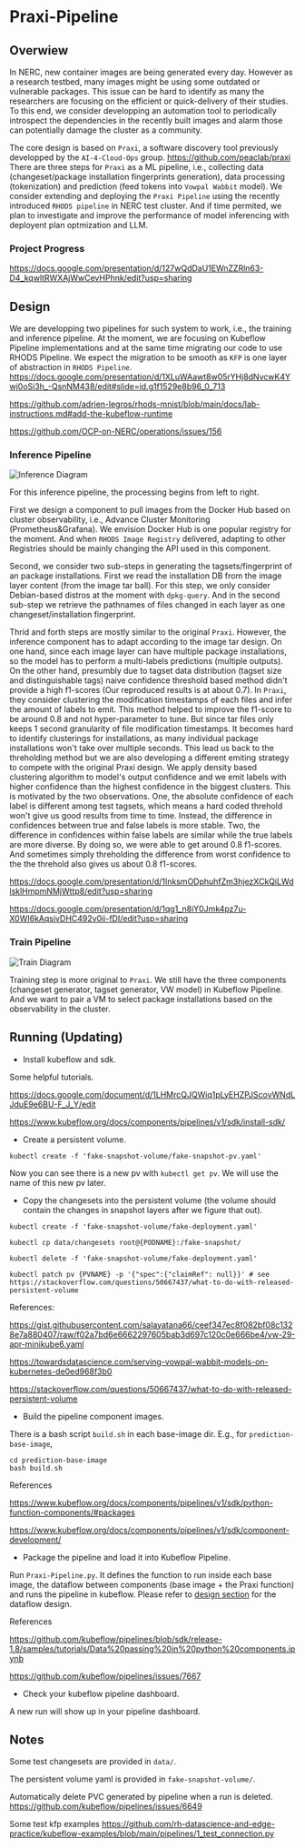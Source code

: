 # Praxi-Pipeline

## Overwiew
In NERC, new container images are being generated every day. 
However as a research testbed, many images might be using some outdated or vulnerable packages.
This issue can be hard to identify as many the researchers are focusing on the efficient or quick-delivery of their studies.
To this end, we consider developping an automation tool to periodically introspect the dependencies in the recently built images and alarm those can potentially damage the cluster as a community.

The core design is based on `Praxi`, a software discovery tool previously developped by the `AI-4-Cloud-Ops` group. https://github.com/peaclab/praxi
There are three steps for `Praxi` as a ML pipeline, i.e., collecting data (changeset/package installation fingerprints generation), data processing (tokenization) and prediction (feed tokens into `Vowpal Wabbit` model).
We consider extending and deploying the `Praxi Pipeline` using the recently introduced `RHODS pipeline` in NERC test cluster.
And if time permited, we plan to investigate and improve the performance of model inferencing with deployent plan optmization and LLM.

### Project Progress

https://docs.google.com/presentation/d/127wQdDaU1EWnZZRln63-D4_kqwltRWXAjWwCevHPhnk/edit?usp=sharing

<!-- We are working on modularize and containerize Praxi into a pipeline, specicially Kubeflow Pipeline. The goal is to adapt Praxi into RHODS in NERC and this repo shows how to adapt a monolithic application into a pipeline. And then the next step is to adapt this Kubeflow Pipeline into RHODS Pipeline. -->

## Design
We are developping two pipelines for such system to work, i.e., the training and inference pipeline. 
At the moment, we are focusing on Kubeflow Pipeline implementations and at the same time migrating our code to use RHODS Pipeline.
We expect the migration to be smooth as `KFP` is one layer of abstraction in `RHODS Pipeline`. 
https://docs.google.com/presentation/d/1XLuWAawt8w05rYHj8dNvcwK4Ywj0oSi3h_-QsnNM438/edit#slide=id.g1f1529e8b96_0_713

https://github.com/adrien-legros/rhods-mnist/blob/main/docs/lab-instructions.md#add-the-kubeflow-runtime

https://github.com/OCP-on-NERC/operations/issues/156

### Inference Pipeline
![Inference Diagram](https://github.com/Zongshun96/Praxi-Pipeline/blob/main/Figures/Praxi-Kubeflow-Image-layers-inference.drawi.drawio.png?raw=true)

For this inference pipeline, the processing begins from left to right.

First we design a component to pull images from the Docker Hub based on cluster observability, i.e., Advance Cluster Monitoring (Prometheus&Grafana).
We envision Docker Hub is one popular registry for the moment.
And when `RHODS Image Registry` delivered, adapting to other Registries should be mainly changing the API used in this component.

Second, we consider two sub-steps in generating the tagsets/fingerprint of an package installations.
First we read the installation DB from the image layer content (from the image tar ball).
For this step, we only consider Debian-based distros at the moment with `dpkg-query`.
And in the second sub-step we retrieve the pathnames of files changed in each layer as one changeset/installation fingerprint.

Thrid and forth steps are mostly similar to the original `Praxi`.
However, the inference component has to adapt according to the image tar design.
On one hand, since each image layer can have multiple package installations, so the model has to perform a multi-labels predictions (multiple outputs).
On the other hand, presumbly due to tagset data distribution (tagset size and distinguishable tags) naive confidence threshold based method didn't provide a high f1-scores (Our reproduced results is at about 0.7).
In `Praxi`, they consider clustering the modification timestamps of each files and infer the amount of labels to emit.
This method helped to improve the f1-score to be around 0.8 and not hyper-parameter to tune.
But since tar files only keeps 1 second granularity of file modification timestamps.
It becomes hard to identify clusterings for installations, as many individual package installations won't take over multiple seconds.
This lead us back to the threholding method but we are also developing a different emiting strategy to compete with the original Praxi design.
We apply density based clustering algorithm to model's output confidence and we emit labels with higher confidence than the highest confidence in the biggest clusters.
This is motivated by the two observations.
One, the absolute confidence of each label is different among test tagsets, which means a hard coded threhold won't give us good results from time to time.
Instead, the difference in confidences between true and false labels is more stable.
Two, the difference in confidences within false labels are similar while the true labels are more diverse.
By doing so, we were able to get around 0.8 f1-scores.
And sometimes simply threholding the difference from worst confidence to the the threhold also gives us about 0.8 f1-scores.

https://docs.google.com/presentation/d/1InksmODphuhfZm3hjezXCkQiLWdlsklHmpmNMjWttp8/edit?usp=sharing

https://docs.google.com/presentation/d/1qg1_n8iY0Jmk4pz7u-X0WI6kAqsivDHC492v0ii-fDI/edit?usp=sharing

### Train Pipeline
![Train Diagram](https://github.com/Zongshun96/Praxi-Pipeline/blob/main/Figures/Praxi-Kubeflow-train.drawi.drawio.png?raw=true)

Training step is more original to `Praxi`.
We still have the three components (changeset generator, tagset generator, VW model) in Kubeflow Pipeline.
And we want to pair a VM to select package installations based on the observability in the cluster.


<!-- There are two components are under development, i.e., `taggen` and `prediction`. 
`taggen` will mount a volume (currently a manual persistent volume in k8s) and load the difference from it (later we need a method to load differences from layers in snapshot) to generate `tags` with `columbus`.
`prediction` will take the `tags` generated in the `taggen` step and make prediction based on a trained `vw` model and write its output into a persistent volume (how to reply directly to user is unknown).

We have to define the container images for `taggen` and `prediction` components, as there are serveral dependancies cannot be installed with pip, i.e., `columbus` and `vw`. The correponding files are in the two directories, i.e., `taggen_base_image` and `prediciton_base_image`.

![Design Diagram](https://github.com/Zongshun96/Praxi-Pipeline/blob/main/Figures/Praxi-Kubeflow-agentless-PoC.drawio.png?raw=true) -->


## Running (Updating)
- Install kubeflow and sdk.

Some helpful tutorials.

https://docs.google.com/document/d/1LHMrcQJQWiq1pLyEHZPJScovWNdLJduE9e6BU-F_J_Y/edit

https://www.kubeflow.org/docs/components/pipelines/v1/sdk/install-sdk/

- Create a persistent volume.

```
kubectl create -f 'fake-snapshot-volume/fake-snapshot-pv.yaml'
```
Now you can see there is a new pv with `kubectl get pv`. We will use the name of this new pv later.

- Copy the changesets into the persistent volume (the volume should contain the changes in snapshot layers after we figure that out).

```
kubectl create -f 'fake-snapshot-volume/fake-deployment.yaml'

kubectl cp data/changesets root@{PODNAME}:/fake-snapshot/

kubectl delete -f 'fake-snapshot-volume/fake-deployment.yaml'

kubectl patch pv {PVNAME} -p '{"spec":{"claimRef": null}}' # see https://stackoverflow.com/questions/50667437/what-to-do-with-released-persistent-volume
```

References:

https://gist.githubusercontent.com/salayatana66/ceef347ec8f082bf08c1328e7a880407/raw/f02a7bd6e6662297605bab3d697c120c0e666be4/vw-29-apr-minikube6.yaml

https://towardsdatascience.com/serving-vowpal-wabbit-models-on-kubernetes-de0ed968f3b0

https://stackoverflow.com/questions/50667437/what-to-do-with-released-persistent-volume


- Build the pipeline component images.

There is a bash script `build.sh` in each base-image dir. E.g., for `prediction-base-image`,
```
cd prediction-base-image
bash build.sh
```

References

https://www.kubeflow.org/docs/components/pipelines/v1/sdk/python-function-components/#packages

https://www.kubeflow.org/docs/components/pipelines/v1/sdk/component-development/


- Package the pipeline and load it into Kubeflow Pipeline.

Run `Praxi-Pipeline.py`. It defines the function to run inside each base image,  the dataflow between components (base image + the Praxi function) and runs the pipeline in kubeflow. Please refer to [design section](#design) for the dataflow design.

References

https://github.com/kubeflow/pipelines/blob/sdk/release-1.8/samples/tutorials/Data%20passing%20in%20python%20components.ipynb

https://github.com/kubeflow/pipelines/issues/7667


- Check your kubeflow pipeline dashboard.

A new run will show up in your pipeline dashboard.

<!-- ![screenshot for a new run in pipeline dashboard](https://github.com/[username]/[reponame]/blob/[branch]/image.jpg?raw=true) -->




## Notes
Some test changesets are provided in `data/`.

The persistent volume yaml is provided in `fake-snapshot-volume/`.

Automatically delete PVC generated by pipeline when a run is deleted.
https://github.com/kubeflow/pipelines/issues/6649

Some test kfp examples
https://github.com/rh-datascience-and-edge-practice/kubeflow-examples/blob/main/pipelines/1_test_connection.py

